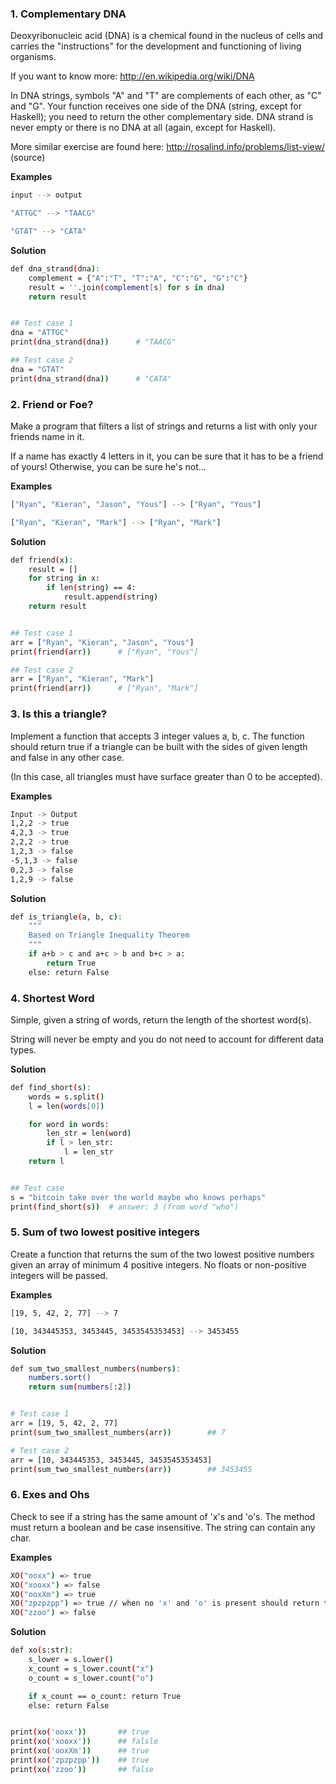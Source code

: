 ### 1. Complementary DNA

Deoxyribonucleic acid (DNA) is a chemical found in the nucleus of cells and carries the "instructions" for the development and functioning of living organisms.

If you want to know more: http://en.wikipedia.org/wiki/DNA

In DNA strings, symbols "A" and "T" are complements of each other, as "C" and "G". Your function receives one side of the DNA (string, except for Haskell); you need to return the other complementary side. DNA strand is never empty or there is no DNA at all (again, except for Haskell).

More similar exercise are found here: http://rosalind.info/problems/list-view/ (source)

**Examples**
``` bash
input --> output

"ATTGC" --> "TAACG"

"GTAT" --> "CATA"
```

**Solution**
``` bash
def dna_strand(dna):
    complement = {"A":"T", "T":"A", "C":"G", "G":"C"}
    result = ''.join(complement[s] for s in dna)
    return result


## Test case 1
dna = "ATTGC"
print(dna_strand(dna))      # "TAACG"

## Test case 2
dna = "GTAT"
print(dna_strand(dna))      # "CATA"
```


### 2. Friend or Foe?

Make a program that filters a list of strings and returns a list with only your friends name in it.

If a name has exactly 4 letters in it, you can be sure that it has to be a friend of yours! Otherwise, you can be sure he's not...

**Examples**
``` bash
["Ryan", "Kieran", "Jason", "Yous"] --> ["Ryan", "Yous"]

["Ryan", "Kieran", "Mark"] --> ["Ryan", "Mark"]
```

**Solution**
``` bash
def friend(x):
    result = []
    for string in x:
        if len(string) == 4:
            result.append(string)
    return result


## Test case 1
arr = ["Ryan", "Kieran", "Jason", "Yous"]
print(friend(arr))      # ["Ryan", "Yous"]

## Test case 2
arr = ["Ryan", "Kieran", "Mark"]
print(friend(arr))      # ["Ryan", "Mark"]
```



### 3. Is this a triangle?
Implement a function that accepts 3 integer values a, b, c. The function should return true if a triangle can be built with the sides of given length and false in any other case.

(In this case, all triangles must have surface greater than 0 to be accepted).

**Examples**
``` bash
Input -> Output
1,2,2 -> true
4,2,3 -> true
2,2,2 -> true
1,2,3 -> false
-5,1,3 -> false
0,2,3 -> false
1,2,9 -> false
```

**Solution**
``` bash
def is_triangle(a, b, c):
    """
    Based on Triangle Inequality Theorem
    """
    if a+b > c and a+c > b and b+c > a:
        return True
    else: return False
```



### 4. Shortest Word
Simple, given a string of words, return the length of the shortest word(s).

String will never be empty and you do not need to account for different data types.


**Solution**
``` bash
def find_short(s):
    words = s.split()
    l = len(words[0])

    for word in words:
        len_str = len(word)
        if l > len_str:
            l = len_str
    return l


## Test case
s = "bitcoin take over the world maybe who knows perhaps"
print(find_short(s))  # answer: 3 (from word "who")
```


### 5. Sum of two lowest positive integers

Create a function that returns the sum of the two lowest positive numbers given an array of minimum 4 positive integers. No floats or non-positive integers will be passed.

**Examples**
``` bash
[19, 5, 42, 2, 77] --> 7

[10, 343445353, 3453445, 3453545353453] --> 3453455
```

**Solution**
``` bash
def sum_two_smallest_numbers(numbers):
    numbers.sort()
    return sum(numbers[:2])


# Test case 1
arr = [19, 5, 42, 2, 77]
print(sum_two_smallest_numbers(arr))        ## 7

# Test case 2
arr = [10, 343445353, 3453445, 3453545353453]
print(sum_two_smallest_numbers(arr))        ## 3453455
```


### 6. Exes and Ohs
Check to see if a string has the same amount of 'x's and 'o's. The method must return a boolean and be case insensitive. The string can contain any char.

**Examples**
```bash
XO("ooxx") => true
XO("xooxx") => false
XO("ooxXm") => true
XO("zpzpzpp") => true // when no 'x' and 'o' is present should return true
XO("zzoo") => false
```

**Solution**
```bash
def xo(s:str):
    s_lower = s.lower()
    x_count = s_lower.count("x")
    o_count = s_lower.count("o")

    if x_count == o_count: return True
    else: return False


print(xo('ooxx'))       ## true
print(xo('xooxx'))      ## falsle
print(xo('ooxXm'))      ## true
print(xo('zpzpzpp'))    ## true
print(xo('zzoo'))       ## false
```